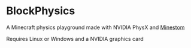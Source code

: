 # BlockPhysics
A Minecraft physics playground made with NVIDIA PhysX and [Minestom](https://github.com/Minestom/Minestom)

Requires Linux or Windows and a NVIDIA graphics card